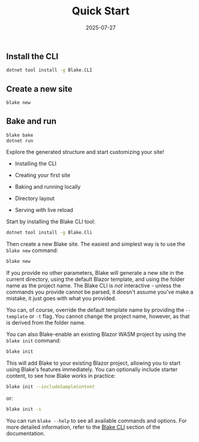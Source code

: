 ﻿---
title: 'Quick Start'
date: 2025-07-27
image: images/blake-logo.png
tags: []
description: "Describes the initial setup and basic usage of Blake."
iconIdentifier: "bi bi-plus-square-fill-nav-menu"
pageOrder: 2
category: "Getting Started"
quickAccess: 1
---


## Install the CLI

```bash
dotnet tool install -g Blake.CLI
```

## Create a new site

```bash
blake new
```

## Bake and run

```bash
blake bake
dotnet run
```

Explore the generated structure and start customizing your site!

* Installing the CLI

* Creating your first site

* Baking and running locally

* Directory layout

* Serving with live reload


Start by installing the Blake CLI tool:

```bash
dotnet tool install -g Blake.Cli
```

Then create a new Blake site. The easiest and simplest way is to use the `blake new` command:

```bash
blake new
```

If you provide no other parameters, Blake will generate a new site in the current directory, using the default Blazor template, and using the folder name as the project name. The Blake CLI is _not_ interactive - unless the commands you provide cannot be parsed, it doesn't assume you've make a mistake, it just goes with what you provided.

You can, of course, override the default template name by providing the `--template` or `-t` flag. You cannot change the project name, however, as that is derived from the folder name.

You can also Blake-enable an existing Blazor WASM project by using the `blake init` command:

```bash
blake init
```

This will add Blake to your existing Blazor project, allowing you to start using Blake's features immediately. You can optionally include starter content, to see how Blake works in practice:

```bash
blake init --includeSampleContent
```

or:
```bash
blake init -s
```

You can run `blake --help` to see all available commands and options. For more detailed information, refer to the [Blake CLI](/pages/cli) section of the documentation.